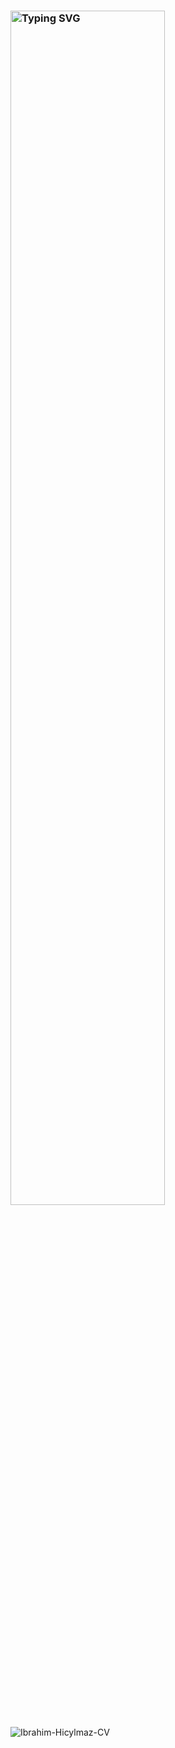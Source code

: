 ### <img width="70%" src="https://readme-typing-svg.herokuapp.com/?font=Fira+Code&pause=1000&color=FF0000&width=435&lines=Hi%20I%20am%20Ibrahim!;Department+of+Computer+Engineering" alt="Typing SVG" />

![Ibrahim-Hicylmaz-CV](https://github.com/IbrahimHicyilmaz/IbrahimHicyilmaz/assets/103963299/fa8b6835-5db0-4bf4-bce5-f06f09cc9430)
